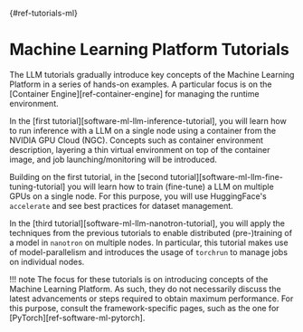 [](){#ref-tutorials-ml}
# Machine Learning Platform Tutorials

The LLM tutorials gradually introduce key concepts of the Machine Learning Platform in a series of hands-on examples. A particular focus is on the [Container Engine][ref-container-engine] for managing the runtime environment.

In the [first tutorial][software-ml-llm-inference-tutorial], you will learn how to run inference with a LLM on a single node using a container from the NVIDIA GPU Cloud (NGC). Concepts such as container environment description, layering a thin virtual environment on top of the container image, and job launching/monitoring will be introduced.

Building on the first tutorial, in the [second tutorial][software-ml-llm-fine-tuning-tutorial] you will learn how to train (fine-tune) a LLM on multiple GPUs on a single node. For this purpose, you will use HuggingFace's `accelerate` and see best practices for dataset management.

In the [third tutorial][software-ml-llm-nanotron-tutorial], you will apply the techniques from the previous tutorials to enable distributed (pre-)training of a model in `nanotron` on multiple nodes. In particular, this tutorial makes use of model-parallelism and introduces the usage of `torchrun` to manage jobs on individual nodes.

!!! note
    The focus for these tutorials is on introducing concepts of the Machine Learning Platform. As such, they do not necessarily discuss the latest advancements or steps required to obtain maximum performance. For this purpose, consult the framework-specific pages, such as the one for [PyTorch][ref-software-ml-pytorch]. 
